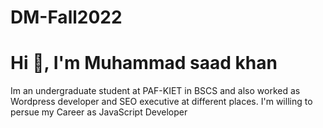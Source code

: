 # DM-Fall2022
# Hi 👋, I'm Muhammad saad khan
Im an undergraduate student at PAF-KIET in BSCS and also worked as Wordpress developer and SEO executive at different places. I'm willing to persue my Career as JavaScript Developer
